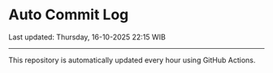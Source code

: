 # Auto Commit Log

Last updated: Thursday, 16-10-2025 22:15 WIB

---

This repository is automatically updated every hour using GitHub Actions.
